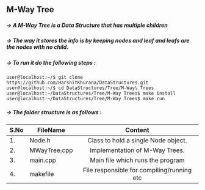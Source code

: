 &nbsp;&nbsp;&nbsp;&nbsp;&nbsp;&nbsp; <h2> M-Way Tree </h2>

##### -> A M-Way Tree is a Data Structure that has multiple children
##### -> The way it stores the info is by keeping nodes and leaf and leafs are the nodes with no child.

##### -> To run it do the following steps :
```
user@localhost:~/$ git clone https://github.com/HarshitKhurana/DataStructures.git
user@localhost:~/$ cd DataStructures/Tree/M-Way\ Trees
user@localhost:~/DataStructures/Tree/M-Way Trees$ make install
user@localhost:~/DataStructures/Tree/M-Way Trees$ make run

```


##### -> The folder structure is as follows : 

|S.No| FileName                                  | Content                                                                 |
|----| ------------------------------------------|:-----------------------------------------------------------------------:|
|1.  | Node.h                                    | Class to hold a single Node object.                                     |
|2.  | MWayTree.cpp                              | Implementation of M-Way Trees.                                          |
|3.  | main.cpp                                  | Main file which runs the program                                        |
|4.  | makefile                                  | File responsible for compiling/running etc

